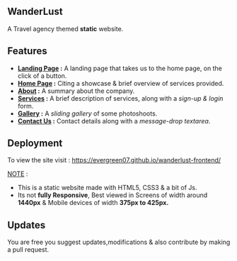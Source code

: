 ## WanderLust
A Travel agency themed **static** website.

## Features
- **<ins> Landing Page</ins> :** A landing page that takes us to the home page, on the click of a button. 
- **<ins> Home Page</ins> :** Citing a showcase & brief overview of services provided.
- **<ins>About</ins> :** A summary about the company.
- **<ins>Services</ins> :** A brief description of services, along with a *sign-up & login* form.
- **<ins>Gallery</ins> :** A *sliding gallery* of some photoshoots.
- **<ins>Contact Us</ins> :** Contact details along with a *message-drop textarea*.

## Deployment
To view the site visit : https://evergreen07.github.io/wanderlust-frontend/ 

<ins>NOTE</ins> : 
- This is a static website made with HTML5, CSS3 & a bit of Js.
- Its not **fully Responsive**, Best viewed in Screens of width around **1440px** & Mobile devices of width **375px to 425px.**

## Updates
You are free you suggest updates,modifications & also contribute by making a pull request.
